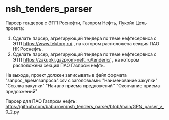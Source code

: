 # nsh_tenders_parser
Парсер тендеров с ЭТП Роснефти, Газпром Нефть, Лукойл
Цель проекта: 
1) Сделать парсер, агрегирующий тендера по теме нефтесервиса с ЭТП https://www.tektorg.ru/ , на котором расположена секция ПАО НК Роснефть.
2) Сделать парсер, агрегирующий тендера по теме нефтесервиса с ЭТП https://zakupki.gazprom-neft.ru/tenderix/ , на котором расположена секция ПАО Газпром нефть.

На выходе, проект должен записывать в файл формата "запрос_времязапроса".csv с заголовками:   "Наименование закупки"	"Ссылка закупки"	"Начало приема предложений"	"Окончание приема предложений"

Парсер для ПАО Газпром нефть: https://github.com/baburovn/nsh_tenders_parser/blob/main/GPN_parser_v_0_2.py


